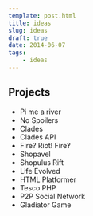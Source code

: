 ```yaml
---
template: post.html
title: ideas
slug: ideas
draft: true
date: 2014-06-07
tags:
    - ideas
---
```

## Projects

- Pi me a river
- No Spoilers
- Clades
- Clades API
- Fire? Riot! Fire‽
- Shopavel
- Shopulus Rift
- Life Evolved
- HTML Platformer
- Tesco PHP
- P2P Social Network
- Gladiator Game